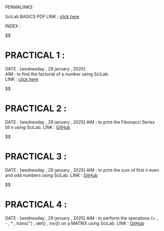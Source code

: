 PERMALINKS

SciLab BASICS PDF LINK : [click here](https://github.com/manakcodes/Probability-Statistics-And-Linear-Programming-Lab-SEM4/blob/8e940ca6e638556e40e302c4d498f6cb4a936069/SciLabBasics.pdf)

INDEX : 

$$
# PRACTICAL 1 : 
DATE : [wednesday , 29 january , 2025]  
AIM : to find the factorial of a number using SciLab.  
LINK : [click here](https://github.com/manakcodes/Probability-Statistics-And-Linear-Programming-Lab-SEM4/blob/cb57ebeeced58e808da638f48a80debecca4ed63/PRACTICAL_1_Factorial.sce)

$$
# PRACTICAL 2 :
DATE : [wednesday , 29 january , 2025]
AIM : to print the Fibonacci Series till n using SciLab.
LINK : [GitHub](https://github.com/manakcodes/Probability-Statistics-And-Linear-Programming-Lab-SEM4/blob/cb57ebeeced58e808da638f48a80debecca4ed63/PRACTICAL_2_FibonacciSeries.sce)

$$
# PRACTICAL 3 :
DATE : [wednesday , 29 january , 2025]
AIM : to print the sum of first n even and odd numbers using SciLab.
LINK : [GitHub](https://github.com/manakcodes/Probability-Statistics-And-Linear-Programming-Lab-SEM4/blob/cb57ebeeced58e808da638f48a80debecca4ed63/PRACTICAL_3_EvenOddSum.sce)

$$
# PRACTICAL 4 : 
DATE : [wednesday , 29 january , 2025]
AIM : to perform the operations (+ , - , * , trans('') , det() , inv()) on a MATRIX using SciLab.
LINK : [GitHub](https://github.com/manakcodes/Probability-Statistics-And-Linear-Programming-Lab-SEM4/blob/cb57ebeeced58e808da638f48a80debecca4ed63/PRACTICAL_4_MatrixOperations.sce)
